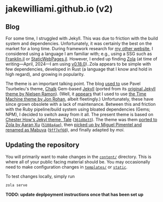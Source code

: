 # jakewilliami.github.io (v2)

## Blog

For some time, I struggled with Jekyll.  This was due to friction with the build system and dependencies.  Unfortunately, it was certainly the best on the market for a long time.  During framework research for [my other website](https://www.wikiwand.com/en/Gaston_Leroux), I considered using a language I am familiar with; e.g., using a SSG such as [Franklin.jl](https://github.com/tlienart/Franklin.jl/) or [StaticWebPages.jl](https://github.com/Humans-of-Julia/StaticWebPages.jl).  However, I ended up finding [Zola](https://github.com/getzola/zola) (at time of writing&mdash;April, 2024&mdash;I am using [v0.18.0](https://github.com/getzola/zola/tree/v0.18.0))..Zola appears to be simple with few dependencies, developed in Rust (a language that I know and hold in high regard), and growing in popularity.

The theme is an important talking point.  The blog [used to](https://github.com/jakewilliami/jakewilliami.github.io/tree/7b72aa9b21af5eb41af8219bafc1a1dc878040aa/archive/v1) use Pavel Tsurbeleu's theme, [Chalk](https://github.com/ptsurbeleu/jekyll-theme-chalk) Gem-based [Jekyll](https://github.com/jekyll/jekyll) (ported from its [original Jekyll theme by Nielsen Ramon](https://github.com/nielsenramon/chalk)).  (Well, it [appears](https://github.com/jakewilliami/jakewilliami.github.io/commit/6284fa74a5d8d2c42cbd3ea5e29b03d66fedea9b#diff-ecd98a7d9df5d7ee49f62a1bbc08186e0b6a4198ed186932f441d94faca751f4) that I used to use [the Time Machine theme by Jon Rohan](https://web.archive.org/web/20201204211522/https://jakewilliami.github.io/), albeit fleetingly.)  Unfortunately, these have since grown obsolete with a lack of maintenance.  Between this and friction with the Ruby pipeline/build system using bloated dependencies (Gems; NPM), I decided to switch away from it all.  The present theme is based on [Chester How's Jekyl theme, Tale](https://github.com/chesterhow/tale) ([`361d8e33`](https://github.com/chesterhow/tale/tree/361d8e337536e4bdd8b110edac0836a56d6f2541)).  The theme was them [ported to Zola by Aaran Xu](https://github.com/aaranxu/tale-zola) ([`5108a4ae`](https://github.com/aaranxu/tale-zola/tree/5108a4ae31352ecd3aa3d7ab8fc85038975f46a8)), then [picked up by Miguel Pimentel and renamed as Mabuya](https://github.com/semanticdata/mabuya) ([`9ff7ef60`](https://github.com/semanticdata/mabuya/tree/9ff7ef60c4f4a9632abe01a3b39672d027c24de7)), and finally adapted by _moi_.


## Updating the repository

You will primarily want to make changes in the [`content/`](./content/) directory.  This is where all of your public facing material should be.  You may occasionally need to make configuration changes in [`templates/`](./templates/) or [`static`](./static/).

To test changes locally, simply run
```bash
zola serve
```

**TODO: update deplpoyment instructions once that has been set up**


